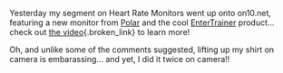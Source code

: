 Yesterday my segment on Heart Rate Monitors went up onto on10.net, featuring a new monitor from [Polar](http://www.polarusa.com) and the cool [EnterTrainer](http://www.theentertrainer.com/) product... check out [the video](http://on10.net/TheShow/2169/){.broken_link} to learn more!

Oh, and unlike some of the comments suggested, lifting up my shirt on camera is embarassing... and yet, I did it twice on camera!!